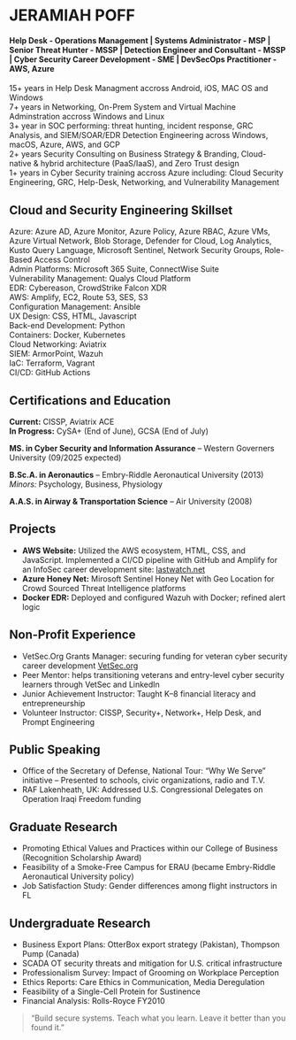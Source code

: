 # JERAMIAH POFF
#### Help Desk - Operations Management | Systems Administrator - MSP | Senior Threat Hunter - MSSP | Detection Engineer and Consultant - MSSP | Cyber Security Career Development - SME | DevSecOps Practitioner - AWS, Azure
15+ years in Help Desk Managment accross Android, iOS, MAC OS and Windows<br/>
7+ years in Networking, On-Prem System and Virtual Machine Adminstration accross Windows and Linux<br/>
3+ year in SOC performing: threat hunting, incident response, GRC Analysis, and SIEM/SOAR/EDR Detection Engineering across Windows, macOS, Azure, AWS, and GCP<br/>
2+ years Security Consulting on Business Strategy & Branding, Cloud-native & hybrid architecture (PaaS/IaaS), and Zero Trust design<br/>
1+ years in Cyber Security training accross Azure including: Cloud Security Engineering, GRC, Help-Desk, Networking, and Vulnerability Management<br/>

## Cloud and Security Engineering Skillset

Azure: Azure AD, Azure Monitor, Azure Policy, Azure RBAC, Azure VMs, Azure Virtual Network, Blob Storage, Defender for Cloud, Log Analytics, Kusto Query Language, Microsoft Sentinel, Network Security Groups, Role-Based Access Control<br/>
Admin Platforms: Microsoft 365 Suite, ConnectWise Suite<br/>
Vulnerability Management: Qualys Cloud Platform<br/>
EDR: Cybereason, CrowdStrike Falcon XDR<br/>
AWS: Amplify, EC2, Route 53, SES, S3<br/>
Configuration Management: Ansible<br/>
UX Design: CSS, HTML, Javascript<br/>
Back-end Development: Python<br/>
Containers: Docker, Kubernetes<br/>
Cloud Networking: Aviatrix<br/>
SIEM: ArmorPoint, Wazuh<br/>
IaC: Terraform, Vagrant<br/>
CI/CD: GitHub Actions<br/>

## Certifications and Education
**Current:** CISSP, Aviatrix ACE<br/> **In Progress:** CySA+ (End of June), GCSA (End of July)<br/>

**MS. in Cyber Security and Information Assurance** – Western Governers University (09/2025 expected)<br/>

**B.Sc.A. in Aeronautics** – Embry-Riddle Aeronautical University (2013)<br/>
*Minors:* Psychology, Business, Physiology<br/>

**A.A.S. in Airway & Transportation Science** – Air University (2008)<br/>
## **Projects**
- **AWS Website:** Utilized the AWS ecosystem, HTML, CSS, and JavaScript. Implemented a CI/CD pipeline with GitHub and Amplify for an InfoSec career development site: [lastwatch.net](https://lastwatch.net)<br/>
- **Azure Honey Net:** Mirosoft Sentinel Honey Net with Geo Location for Crowd Sourced Threat Intelligence platforms<br/>
- **Docker EDR:** Deployed and configured Wazuh with Docker; refined alert logic<br/>
## Non-Profit Experience
- VetSec.Org Grants Manager: securing funding for veteran cyber security career development [VetSec.org](https://vetsec.org)<br/>
- Peer Mentor: helps transitioning veterans and entry-level cyber security learners through VetSec and LinkedIn<br/>
- Junior Achievement Instructor: Taught K–8 financial literacy and entrepreneurship<br/>
- Volunteer Instructor: CISSP, Security+, Network+, Help Desk, and Prompt Engineering<br/>
## Public Speaking
- Office of the Secretary of Defense, National Tour: “Why We Serve” initiative – Presented to schools, civic organizations, radio and T.V.
- RAF Lakenheath, UK: Addressed U.S. Congressional Delegates on Operation Iraqi Freedom funding
## Graduate Research
- Promoting Ethical Values and Practices within our College of Business (Recognition Scholarship Award)
- Feasibility of a Smoke-Free Campus for ERAU (became Embry-Riddle Aeronautical University policy)
- Job Satisfaction Study: Gender differences among flight instructors in FL<br/>
## Undergraduate Research
- Business Export Plans: OtterBox export strategy (Pakistan), Thompson Pump (Canada)
- SCADA OT security threats and mitigation for U.S. critical infrastructure
- Professionalism Survey: Impact of Grooming on Workplace Perception
- Ethics Reports: Care Ethics in Communication, Media Deregulation
- Feasibility of a Single-Cell Protein for Sustinence
- Financial Analysis: Rolls-Royce FY2010

> “Build secure systems. Teach what you learn. Leave it better than you found it.”
